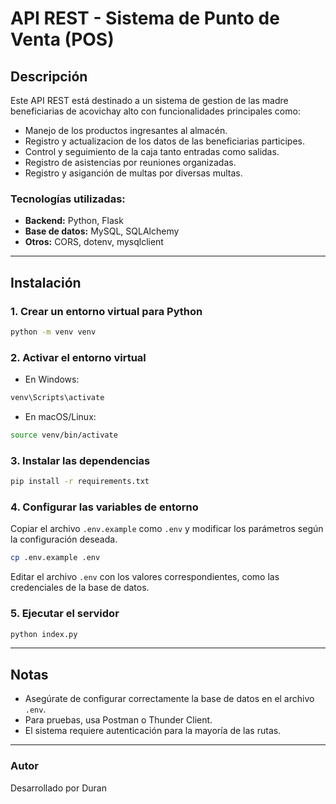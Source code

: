 # API REST - Sistema de Punto de Venta (POS)

## Descripción

Este API REST está destinado a un sistema de gestion de las madre beneficiarias de acovichay alto con funcionalidades principales como:

- Manejo de los productos ingresantes al almacén.
- Registro y actualizacion de los datos de las beneficiarias participes.
- Control y seguimiento de la caja tanto entradas como salidas.
- Registro de asistencias por reuniones organizadas.
- Registro y asiganción de multas por diversas multas.

### Tecnologías utilizadas:

- **Backend:** Python, Flask
- **Base de datos:** MySQL, SQLAlchemy
- **Otros:** CORS, dotenv, mysqlclient

---

## Instalación

### 1. Crear un entorno virtual para Python

```bash
python -m venv venv
```

### 2. Activar el entorno virtual

- En Windows:

```bash
venv\Scripts\activate
```

- En macOS/Linux:

```bash
source venv/bin/activate
```

### 3. Instalar las dependencias

```bash
pip install -r requirements.txt
```

### 4. Configurar las variables de entorno

Copiar el archivo `.env.example` como `.env` y modificar los parámetros según la configuración deseada.

```bash
cp .env.example .env
```

Editar el archivo `.env` con los valores correspondientes, como las credenciales de la base de datos.

### 5. Ejecutar el servidor

```bash
python index.py
```

---

## Notas

- Asegúrate de configurar correctamente la base de datos en el archivo `.env`.
- Para pruebas, usa Postman o Thunder Client.
- El sistema requiere autenticación para la mayoría de las rutas.

---

### Autor

Desarrollado por Duran
